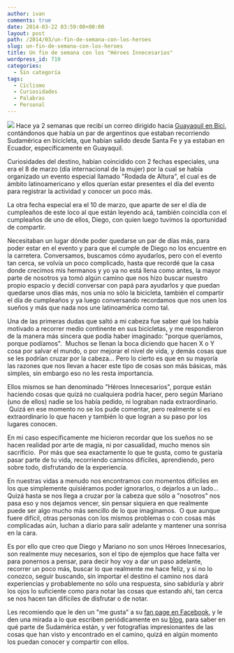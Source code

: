 ```yaml
---
author: ivan
comments: true
date: 2014-03-22 03:59:00+00:00
layout: post
path: /2014/03/un-fin-de-semana-con-los-heroes
slug: un-fin-de-semana-con-los-heroes
title: Un fin de semana con los "Héroes Innecesarios"
wordpress_id: 719
categories:
  - Sin categoría
tags:
  - Ciclismo
  - Curiosidades
  - Palabras
  - Personal
---
```


[![](http://ivan.campananaranjo.com/wp-content/uploads/2014/03/diego_cumple-1.jpg)](http://3.bp.blogspot.com/-vBUuZHGm0a0/Uyx7n76P4BI/AAAAAAAACsQ/KJFx18DeKOI/s1600/diego_cumple.jpg) Hace ya 2 semanas que recibí un correo dirigido hacia [Guayaquil en Bici](http://guayaquilenbici.org/), contándonos que había un par de argentinos que estaban recorriendo Sudamérica en bicicleta, que habían salido desde Santa Fe y ya estaban en Ecuador, específicamente en Guayaquil.

Curiosidades del destino, habían coincidido con 2 fechas especiales, una era el 8 de marzo (día internacional de la mujer) por la cual se había organizado un evento especial llamado "Rodada de Altura", el cual es de ámbito latinoamericano y ellos querían estar presentes el día del evento para registrar la actividad y conocer un poco más.

La otra fecha especial era el 10 de marzo, que aparte de ser el día de cumpleaños de este loco al que están leyendo acá, también coincidía con el cumpleaños de uno de ellos, Diego, con quien luego tuvimos la oportunidad de compartir.

Necesitaban un lugar dónde poder quedarse un par de días más, para poder estar en el evento y para que el cumple de Diego no los encuentre en la carretera. Conversamos, buscamos cómo ayudarlos, pero con el evento tan cerca, se volvía un poco complicado, hasta que recordé que la casa donde crecimos mis hermanos y yo ya no está llena como antes, la mayor parte de nosotros ya tomó algún camino que nos hizo buscar nuestro propio espacio y decidí conversar con papá para ayudarlos y que puedan quedarse unos días más, nos unía no sólo la bicicleta, también el compartir el día de cumpleaños y ya luego conversando recordamos que nos unen los sueños y más que nada nos une latinoamérica como tal.

Una de las primeras dudas que saltó a mi cabeza fue saber qué los había motivado a recorrer medio continente en sus bicicletas, y me respondieron de la manera más sincera que podía haber imaginado: "porque queríamos, porque podíamos".  Muchos se llenan la boca diciendo que hacen X o Y cosa por salvar el mundo, o por mejorar el nivel de vida, y demás cosas que se les podrían cruzar por la cabeza... Pero lo cierto es que en su mayoría las razones que nos llevan a hacer este tipo de cosas son más básicas, más simples, sin embargo eso no les resta importancia.

Ellos mismos se han denominado "Héroes Innecesarios", porque están haciendo cosas que quizá no cualquiera podría hacer, pero según Mariano (uno de ellos) nadie se los había pedido, ni lograban nada extraordinario.  Quizá en ese momento no se los pude comentar, pero realmente sí es extraordinario lo que hacen y también lo que logran a su paso por los lugares conocen.

En mi caso específicamente me hicieron recordar que los sueños no se hacen realidad por arte de magia, ni por casualidad, mucho menos sin sacrificio.  Por más que sea exactamente lo que te gusta, como te gustaría pasar parte de tu vida, recorriendo caminos difíciles, aprendiendo, pero sobre todo, disfrutando de la experiencia.

En nuestras vidas a menudo nos encontramos con momentos difíciles en los que simplemente quisiéramos poder ignorarlos, o dejarlos a un lado... Quizá hasta se nos llega a cruzar por la cabeza que sólo a "nosotros" nos pasa eso y nos dejamos vencer, sin pensar siquiera en que realmente puede ser algo mucho más sencillo de lo que imaginamos.  O que aunque fuere difícil, otras personas con los mismos problemas o con cosas más complicadas aún, luchan a diario para salir adelante y mantener una sonrisa en la cara.

Es por ello que creo que Diego y Mariano no son unos Héroes Innecesarios, son realmente muy necesarios, son el tipo de ejemplos que hace falta ver para ponernos a pensar, para decir hoy voy a dar un paso adelante, recorrer un poco más, buscar lo que realmente me hace feliz, y si no lo conozco, seguir buscando, sin importar el destino el camino nos dará experiencias y probablemente no sólo una respuesta, sino sabiduría y abrir los ojos lo suficiente como para notar las cosas que estando ahí, tan cerca se nos hacen tan difíciles de disfrutar o de notar.

Les recomiendo que le den un "me gusta" a su [fan page en Facebook](https://www.facebook.com/ASantaFe18924Km), y le den una mirada a lo que escriben periódicamente en su [blog](http://asantafe18924.blogspot.com/), para saber en qué parte de Sudamérica están, y ver fotografías impresionantes de las cosas que han visto y encontrado en el camino, quizá en algún momento los puedan conocer y compartir con ellos.
